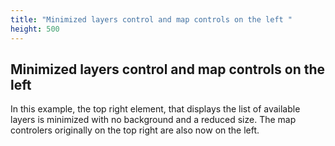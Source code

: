 ```yaml
---
title: "Minimized layers control and map controls on the left "
height: 500
---
```


## Minimized layers control and map controls on the left
In this example, the top right element, that displays the list of available layers is minimized with no background and a reduced size. The map controlers originally on the top right are also now on the left.
